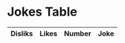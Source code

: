 <html lang="en">
<head>
    <meta charset="UTF-8">
    <meta name="viewport" content="width=device-width, initial-scale=1.0">
    <title>Jokes Table</title>
</head>
<body>
    <h1>Jokes Table</h1>
    <table id="jokes-table">
        <thead>
            <tr>
                <th>Disliks</th>
                <th>Likes</th>
                <th>Number</th>
                <th>Joke</th>
            </tr>
        </thead>
        <tbody>
            <!-- Data will be displayed here -->
        </tbody>
    </table>
    <script>
        document.addEventListener("DOMContentLoaded", function () {
    const tableBody = document.querySelector("#jokes-table tbody");
    // Fetch data from the API
    fetch("https://flask.nighthawkcodingsociety.com/api/jokes/")
        .then((response) => response.json())
        .then((data) => {
            data.forEach((joke) => {
                // Create a new row for each joke
                const row = document.createElement("tr");
                // Populate the row with data
                const boohooCell = document.createElement("td");
                boohooCell.textContent = joke.boohoo;
                const hahaCell = document.createElement("td");
                hahaCell.textContent = joke.haha;
                const idCell = document.createElement("td");
                idCell.textContent = joke.id;
                const jokeCell = document.createElement("td");
                jokeCell.textContent = joke.joke;
                row.appendChild(boohooCell);
                row.appendChild(hahaCell);
                row.appendChild(idCell);
                row.appendChild(jokeCell);
                // Add the row to the table
                tableBody.appendChild(row);
            });
        })
        .catch((error) => {
            console.error("Error fetching data:", error);
        });
});
    </script>
</body>
</html>
